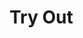 # Try Out

<TryOut />

<script type="module">

const namespace = () => document.getElementById("namespace");
const packFormat = () => document.getElementById("pack_format");
const code = () => document.getElementById("code");
const filesDiv = () => document.querySelector(".files");
const versionDiv = () => document.getElementById("version");

async function waitLoad() {
    if (!versionDiv()) return await new Promise(resolve => setTimeout(() => waitLoad().then(resolve), 100));
}

async function main() {
    if (!window.pyodide) {
        console.log("Loading pyodide.");
        console.time("Loaded pyodide");
        window.pyodide = await loadPyodide();
        console.timeEnd("Loaded pyodide");
    }

    if (!pyodide.loadedPackages.radonmc) {
        console.log("Loading radon...");
        console.time("Loaded radon");
        if (!pyodide.loadedPackages.micropip) await pyodide.loadPackage("micropip");
        const pip = pyodide.pyimport("micropip");
        await pip.install("radonmc", { headers: { pragma: "no-cache", "cache-control": "no-cache" } });
        console.timeEnd("Loaded radon");
    }

    await waitLoad();

    const VERSION = pyodide.runPython(`from radon.utils import VERSION_RADON
VERSION_RADON`);
    versionDiv().innerText = "Radon v" + VERSION;

    namespace().addEventListener("input", updateCode);
    packFormat().addEventListener("input", updateCode);
    code().addEventListener("input", updateCode);
    code().addEventListener("keydown", e => {
        if (e.key === "Tab") {
            e.preventDefault();
            insertCode("    ");
        }
    });
}

function transpile(namespace, packFormat, code) {
    return pyodide.runPython(`import json
from radon.transpiler import Transpiler
from radon.dp_ast import parse_str
from radon.utils import reset_expr_id

def main(namespace, packFormat, code):
    try:
        reset_expr_id()
        (statements, macros) = parse_str(code)
        transpiler = Transpiler(
            statements=statements,
            macros=macros,
            pack_namespace=namespace,
            pack_description="",
            pack_format=packFormat)

        return json.dumps(transpiler.get_datapack_files())
    except SyntaxError as e:
        return str(e)

main`)(namespace, packFormat * 1 || 48, code);
}

function updateCode() {
    code().style.height = "auto";
    code().style.height = code.scrollHeight + "px";

    for (const child of [...filesDiv().children]) {
        filesDiv().removeChild(child);
    }

    if (!code().value.trim()) return;

    let transpiled = transpile(namespace().value || "namespace", packFormat().value || "48", code().value);

    if (transpiled[0] != "{") {
        transpiled = transpiled.split(/(\x1b\[31m)|(\x1b\[4m)|(\x1b\[0m)/).filter(i => i);
        const error = document.createElement("div");
        error.classList.add("error");
        let colored = false;
        let underline = false;
        for (const t of transpiled) {
            if (t === "\x1b[31m") {
                colored = true;
                continue;
            }
            if (t === "\x1b[4m") {
                underline = true;
                continue;
            }
            if (t === "\x1b[0m") {
                colored = false;
                underline = false;
                continue;
            }

            const span = document.createElement("span");
            span.innerText = t;

            if (colored) span.style.color = "red";
            if (underline) span.style.textDecoration = "underline";

            error.appendChild(span);
        }
        filesDiv().appendChild(error);
        return;
    }

    const files = JSON.parse(transpiled);

    for (const filename in files) {
        const text = files[filename];
        const file = document.createElement("div");
        file.classList.add("file");

        const name = document.createElement("div");
        name.classList.add("filename");
        name.innerText = filename;
        file.appendChild(name);

        const content = document.createElement("div");
        content.classList.add("file-content");
        const content_code = document.createElement("textarea");
        content_code.readOnly = true;
        content_code.value = text.trim();
        requestAnimationFrame(() => content_code.style.height = content_code.scrollHeight + "px");
        content.appendChild(content_code);
        file.appendChild(content);

        filesDiv().appendChild(file);
    }
}

function insertCode(textToInsert) {
    const cursorPosition = code.selectionStart;

    const textBefore = code.value.substring(0, cursorPosition);
    const textAfter = code.value.substring(cursorPosition, code.value.length);

    code.value = textBefore + textToInsert + textAfter;

    code.selectionStart = cursorPosition + textToInsert.length;
    code.selectionEnd = code.selectionStart;
}

if (typeof document != "undefined") {
    eval(`import("https://cdn.jsdelivr.net/pyodide/v0.26.1/full/pyodide.js")`).then(main);
}
</script>